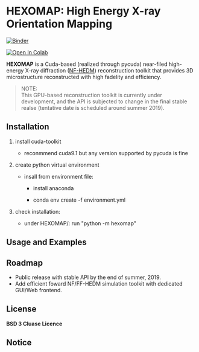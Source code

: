 # HEXOMAP: High Energy X-ray Orientation Mapping

[![Binder](https://mybinder.org/badge_logo.svg)](https://mybinder.org/v2/gh/HeLiuCMU/HEXOMAP.git/v0.2?filepath=examples%2FAu_cube%2Fdemo_Au_cube.ipynb)

[![Open In Colab](https://colab.research.google.com/assets/colab-badge.svg)](https://colab.research.google.com/drive/1I5FUynlmLbwlF1nrRSE7bUSrRi6GVGGS#sandboxMode=true)

__HEXOMAP__ is a Cuda-based (realized through pycuda) near-filed high-energy
X-ray diffraction ([NF-HEDM](https://www.andrew.cmu.edu/user/suter/3dxdm/3dxdm.html))
reconstruction toolkit that provides 3D microstructure reconstructed with high
fadelity and efficiency.

> NOTE:  
> This GPU-based reconstruction toolkit is currently under development, and
> the API is subjected to change in the final stable realse (tentative date
> is scheduled around summer 2019).

## Installation

1. install cuda-toolkit

    *    reconmmend cuda9.1 but any version supported by pycuda is fine
1. create python virtual environment

    *   insall from environment file:

        *	install anaconda

        * conda env create -f environment.yml
        
1. check installation:
    * under HEXOMAP/: run "python -m hexomap"

## Usage and Examples

## Roadmap
* Public release with stable API by the end of summer, 2019.
* Add efficient foward NF/FF-HEDM simulation toolkit with dedicated GUI/Web frontend.

## License
__BSD 3 Cluase Licence__

## Notice
